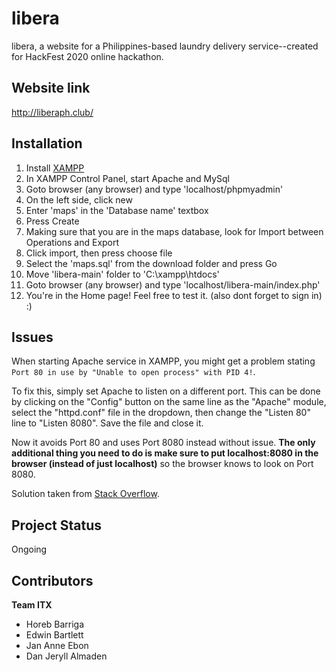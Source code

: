 # libera
libera, a website for a Philippines-based laundry delivery service--created for HackFest 2020 online hackathon.

## Website link
http://liberaph.club/

## Installation
1. Install [XAMPP](https://www.apachefriends.org/index.html)
2. In XAMPP Control Panel, start Apache and MySql
3. Goto browser (any browser) and type 'localhost/phpmyadmin'
4. On the left side, click new
5. Enter 'maps' in the 'Database name' textbox
6. Press Create
7. Making sure that you are in the maps database, look for Import between Operations and Export
5. Click import, then press choose file
6. Select the 'maps.sql' from the download folder and press Go
7. Move 'libera-main' folder to 'C:\xampp\htdocs'
8. Goto browser (any browser) and type 'localhost/libera-main/index.php'
9. You're in the Home page! Feel free to test it. (also dont forget to sign in) :)

## Issues
When starting Apache service in XAMPP, you might get a problem stating `Port 80 in use by "Unable to open process" with PID 4!`.

To fix this, simply set Apache to listen on a different port. This can be done by clicking on the "Config" button on the same line as the "Apache" module, select the "httpd.conf" file in the dropdown, then change the "Listen 80" line to "Listen 8080". Save the file and close it.

Now it avoids Port 80 and uses Port 8080 instead without issue. **The only additional thing you need to do is make sure to put localhost:8080 in the browser (instead of just localhost)** so the browser knows to look on Port 8080.

Solution taken from [Stack Overflow](https://stackoverflow.com/questions/23317372/xampp-port-80-in-use-by-unable-to-open-process-with-pid-4).

## Project Status
Ongoing

## Contributors
**Team ITX**
  - Horeb Barriga
  - Edwin Bartlett
  - Jan Anne Ebon
  - Dan Jeryll Almaden
